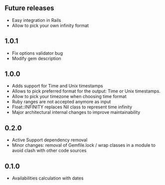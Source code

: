 ## Future releases
- Easy integration in Rails
- Allow to pick your own infinity format

## 1.0.1
- Fix options validator bug
- Modify gem description

## 1.0.0

- Adds support for Time and Unix timestamps
- Allows to pick preferred format for the output: Time or Unix timestamps.
- Allow to pick your timezone when choosing time format
- Ruby ranges are not accepted anymore as input
- Float::INFINITY replaces Nil class to represent time infinity
- Major architectural internal changes to improve maintainability

## 0.2.0
- Active Support dependency removal
- Minor changes: removal of Gemfile.lock / wrap classes in a module to avoid clash with other code sources

## 0.1.0
- Availabilities calculation with dates